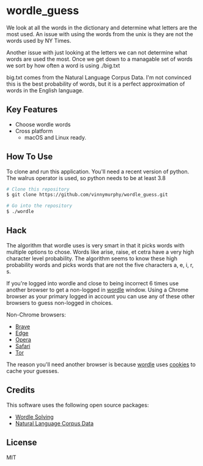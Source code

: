 # wordle_guess

We look at all the words in the dictionary and determine what letters are the most used.  An issue with using the words from the unix is they are not the words used by NY Times.

Another issue with just looking at the letters we can not determine what words are used the most.  Once we get down to a managable set of
words we sort by how often a word is using ./big.txt

big.txt comes from the Natural Language Corpus Data.  I'm not convinced this is the best probability of words, but it is a perfect approximation of words in the English language.

## Key Features

* Choose wordle words
* Cross platform
  - macOS and Linux ready.

## How To Use

To clone and run this application.  You'll need a recent version of python.  The walrus operator is used, so python needs to be at least 3.8

```bash
# Clone this repository
$ git clone https://github.com/vinnymurphy/wordle_guess.git

# Go into the repository
$ ./wordle

```

## Hack

The algorithm that wordle uses is very smart in that it picks words with multiple options to chose.  Words like arise, raise, et cetra have a very high character level probability. The algorithm seems to know these high probability words and picks words that are not the five characters a, e, i, r, s.

If you're logged into wordle and close to being incorrect 6 times use another browser to get a non-logged in [wordle](https://www.nytimes.com/games/wordle/index.html) window.  Using a Chrome browser as your primary logged in account you can use any of these other browsers to guess non-logged in choices.  

Non-Chrome browsers:

- [Brave](https://brave.com/)
- [Edge](https://www.microsoft.com/en-us/edge/download)
- [Opera](https://www.opera.com/)
- [Safari](https://www.apple.com/safari/)
- [Tor](https://www.torproject.org/download/)

The reason you'll need another browser is because [wordle](https://www.nytimes.com/games/wordle/index.html) uses [cookies](https://www.w3schools.com/js/js_cookies.asp) to cache your guesses.  

## Credits

This software uses the following open source packages:

- [Wordle Solving](https://www.inspiredpython.com/article/solving-wordle-puzzles-with-basic-python)
- [Natural Language Corpus Data](https://norvig.com/ngrams/)


## License

MIT


